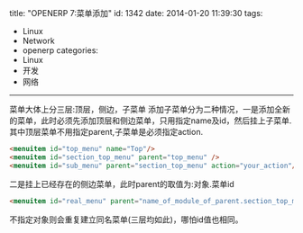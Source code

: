 title: "OPENERP 7:菜单添加"
id: 1342
date: 2014-01-20 11:39:30
tags: 
- Linux
- Network
- openerp
categories: 
- Linux
- 开发
- 网络
---

菜单大体上分三层:顶层，侧边，子菜单
添加子菜单分为二种情况，一是添加全新的菜单，此时必须先添加顶层和侧边菜单，只用指定name及id，然后挂上子菜单.
其中顶层菜单不用指定parent,子菜单是必须指定action.
```html
<menuitem id="top_menu" name="Top"/>
<menuitem id="section_top_menu" parent="top_menu" />
<menuitem id="sub_menu" parent="section_top_menu" action="your_action"/>
```

二是挂上已经存在的侧边菜单，此时parent的取值为:对象.菜单id
```html
<menuitem id="real_menu" parent="name_of_module_of_parent.section_top_menu" action="your_action">;
```

不指定对象则会重复建立同名菜单(三层均如此)，哪怕id值也相同。